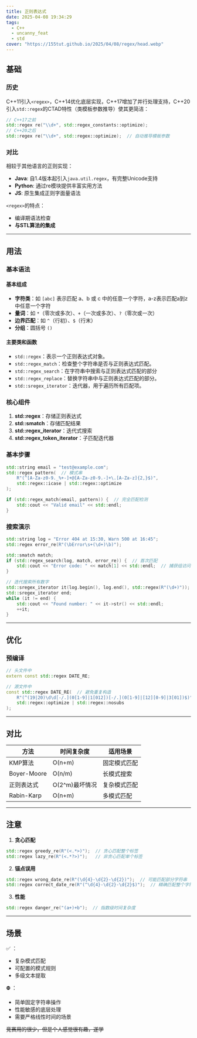 ```yaml
---
title: 正则表达式
date: 2025-04-08 19:34:29
tags:
  - C++
  - uncanny_feat
  - std
cover: "https://155tut.github.io/2025/04/08/regex/head.webp"
---
```

## 基础

### 历史
C++11引入`<regex>`，C++14优化底层实现，C++17增加了并行处理支持，C++20引入`std::regex`的CTAD特性（类模板参数推导）使其更简洁：

```c++
// C++17之前
std::regex re("\\d+", std::regex_constants::optimize);
// C++20之后
std::regex re("\\d+", std::regex::optimize);  // 自动推导模板参数
```

### 对比
相较于其他语言的正则实现：
- **Java**: 自1.4版本起引入`java.util.regex`，有完整Unicode支持
- **Python**: 通过re模块提供丰富实用方法
- **JS**: 原生集成正则字面量语法

`<regex>`的特点：

- 编译期语法检查
- **与STL算法的集成**

---

## 用法

### 基本语法

#### 基本组成

- **字符类**：如 `[abc]` 表示匹配 a、b 或 c 中的任意一个字符，a-z表示匹配a到z中任意一个字符
- **量词**：如 `*`（零次或多次）、`+`（一次或多次）、`?`（零次或一次）
- **边界匹配**：如 `^`（行初）、`$`（行末）
- **分组**：圆括号 `()` 

#### 主要类和函数

- `std::regex`：表示一个正则表达式对象。
- `std::regex_match`：检查整个字符串是否与正则表达式匹配。
- `std::regex_search`：在字符串中搜索与正则表达式匹配的部分
- `std::regex_replace`：替换字符串中与正则表达式匹配的部分。
- `std::sregex_iterator`：迭代器，用于遍历所有匹配项。

### 核心组件
1. **std::regex**：存储正则表达式
2. **std::smatch**：存储匹配结果
3. **std::regex_iterator**：迭代式搜索
4. **std::regex_token_iterator**：子匹配迭代器

### 基本步骤
```c++
std::string email = "test@example.com";
std::regex pattern(  // 模式串
    R"(^[A-Za-z0-9._%+-]+@[A-Za-z0-9.-]+\.[A-Za-z]{2,}$)", 
    std::regex::icase | std::regex::optimize
);

if (std::regex_match(email, pattern)) {  // 完全匹配检测
    std::cout << "Valid email" << std::endl;
}
```

### 搜索演示
```c++
std::string log = "Error 404 at 15:30, Warn 500 at 16:45";
std::regex error_re(R"(\bError\s+(\d+)\b)"); 

std::smatch match;
if (std::regex_search(log, match, error_re)) {  // 首次匹配
    std::cout << "Error code: " << match[1] << std::endl;  // 捕获组访问
}

// 迭代搜索所有数字
std::sregex_iterator it(log.begin(), log.end(), std::regex(R"(\d+)"));
std::sregex_iterator end;
while (it != end) {
    std::cout << "Found number: " << it->str() << std::endl;
    ++it;
}
```

---

## 优化

### 预编译
```c++
// 头文件中
extern const std::regex DATE_RE;  

// 源文件中
const std::regex DATE_RE(  // 避免重复构造
    R"(^(19|20)\d\d[-/.](0[1-9]|1[012])[-/.](0[1-9]|[12][0-9]|3[01])$)", 
    std::regex::optimize | std::regex::nosubs
);
```

------

## 对比

| 方法        | 时间复杂度     | 适用场景     |
| ----------- | -------------- | ------------ |
| KMP算法     | O(n+m)         | 固定模式匹配 |
| Boyer-Moore | O(n/m)         | 长模式搜索   |
| 正则表达式  | O(2^m)最坏情况 | 复杂模式匹配 |
| Rabin-Karp  | O(n+m)         | 多模式匹配   |

---

## 注意

1. **贪心匹配**
```c++
std::regex greedy_re(R"(<.*>)");  // 贪心匹配整个标签
std::regex lazy_re(R"(<.*?>)");   // 非贪心匹配单个标签
```

2. **锚点误用**
```c++
std::regex wrong_date_re(R"(\d{4}-\d{2}-\d{2})");  // 可能匹配部分字符串
std::regex correct_date_re(R"(^\d{4}-\d{2}-\d{2}$)");  // 精确匹配整个字符串
```

3. **性能**
```c++
std::regex danger_re("(a+)+b");  // 指数级时间复杂度
```

---

## 场景

✅ ：
- 复杂模式匹配
- 可配置的模式规则
- 多级文本提取

⛔ ：
- 简单固定字符串操作
- 性能敏感的底层处理
- 需要严格线性时间的场景

~~竞赛用的很少，但是个人感觉很有趣，遂学~~
